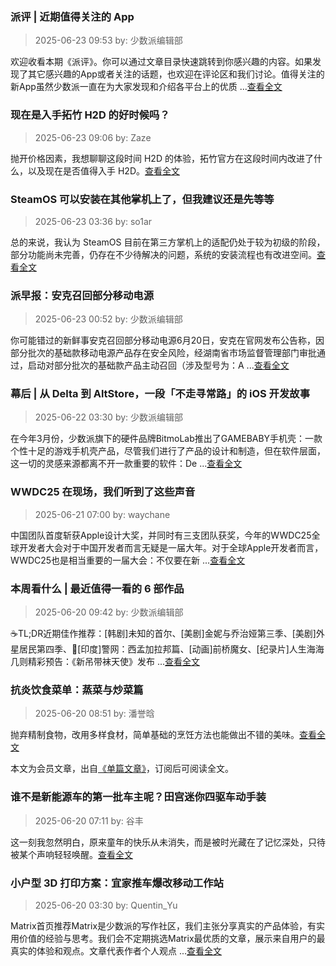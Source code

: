 ### 派评 | 近期值得关注的 App

> 2025-06-23 09:53 by: 少数派编辑部

欢迎收看本期《派评》。你可以通过文章目录快速跳转到你感兴趣的内容。如果发现了其它感兴趣的App或者关注的话题，也欢迎在评论区和我们讨论。值得关注的新App虽然少数派一直在为大家发现和介绍各平台上的优质 ...[查看全文](https://sspai.com/post/100490)


### 现在是入手拓竹 H2D 的好时候吗？

> 2025-06-23 09:06 by: Zaze

抛开价格因素，我想聊聊这段时间 H2D 的体验，拓竹官方在这段时间内改进了什么，以及现在是否值得入手 H2D。[查看全文](https://sspai.com/post/100054)


### SteamOS 可以安装在其他掌机上了，但我建议还是先等等

> 2025-06-23 03:36 by: so1ar

总的来说，我认为 SteamOS 目前在第三方掌机上的适配仍处于较为初级的阶段，部分功能尚未完善，仍存在不少待解决的问题，系统的安装流程也有改进空间。[查看全文](https://sspai.com/post/99991)


### 派早报：安克召回部分移动电源

> 2025-06-23 00:52 by: 少数派编辑部

你可能错过的新鲜事安克召回部分移动电源6月20日，安克在官网发布公告称，因部分批次的基础款移动电源产品存在安全风险，经湖南省市场监督管理部门审批通过，启动对部分批次的基础款产品主动召回（涉及型号为：A ...[查看全文](https://sspai.com/post/100478)


### 幕后 | 从 Delta 到 AltStore，一段「不走寻常路」的 iOS 开发故事

> 2025-06-22 03:30 by: 少数派编辑部

在今年3月份，少数派旗下的硬件品牌BitmoLab推出了GAMEBABY手机壳：一款个性十足的游戏手机壳产品，尽管我们进行了产品的设计和制造，但在软件层面，这一切的灵感来源都离不开一款重要的软件：De ...[查看全文](https://sspai.com/post/99122)


### WWDC25 在现场，我们听到了这些声音

> 2025-06-21 07:00 by: waychane

中国团队首度斩获Apple设计大奖，并同时有三支团队获奖，今年的WWDC25全球开发者大会对于中国开发者而言无疑是一届大年。对于全球Apple开发者而言，WWDC25也是相当重要的一届大会：不仅要在新 ...[查看全文](https://sspai.com/post/100436)


### 本周看什么 | 最近值得一看的 6 部作品

> 2025-06-20 09:42 by: 少数派编辑部

☕️TL;DR近期佳作推荐：[韩剧]未知的首尔、[美剧]金妮与乔治娅第三季、[美剧]外星居民第四季、🔦[印度]警网：西孟加拉邦篇、[动画]前桥魔女、[纪录片]人生海海几则精彩预告：《新吊带袜天使》发布 ...[查看全文](https://sspai.com/post/100434)


### 抗炎饮食菜单：蒸菜与炒菜篇

> 2025-06-20 08:51 by: 潘誉晗

抛弃精制食物，改用多样食材，简单基础的烹饪方法也能做出不错的美味。[查看全文](https://sspai.com/prime/story/anti-inflammatory-diet-steamed-fried)

本文为会员文章，出自[《单篇文章》](https://sspai.com/prime/precog/single)，订阅后可阅读全文。


### 谁不是新能源车的第一批车主呢？田宫迷你四驱车动手装

> 2025-06-20 07:11 by: 谷丰

这一刻我忽然明白，原来童年的快乐从未消失，而是被时光藏在了记忆深处，只待被某个声响轻轻唤醒。[查看全文](https://sspai.com/post/100149)


### 小户型 3D 打印方案：宜家推车爆改移动工作站

> 2025-06-20 03:30 by: Quentin_Yu

Matrix首页推荐Matrix是少数派的写作社区，我们主张分享真实的产品体验，有实用价值的经验与思考。我们会不定期挑选Matrix最优质的文章，展示来自用户的最真实的体验和观点。文章代表作者个人观点 ...[查看全文](https://sspai.com/post/100028)

